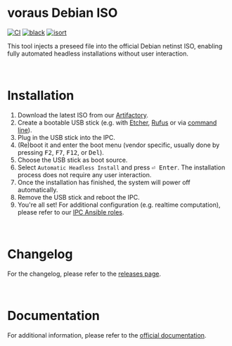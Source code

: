 # voraus Debian ISO

[![CI](https://github.com/vorausrobotik/voraus-debian-iso/actions/workflows/pipeline.yml/badge.svg)](https://github.com/vorausrobotik/voraus-debian-iso/actions/workflows/pipeline.yml)
[![black](https://img.shields.io/badge/code%20style-black-000000.svg)](https://github.com/psf/black)
[![isort](https://img.shields.io/badge/%20imports-isort-%231674b1?style=flat&labelColor=ef8336)](https://pycqa.github.io/isort/)

This tool injects a preseed file into the official Debian netinst ISO,
enabling fully automated headless installations without user interaction.

<br />

# Installation

1) Download the latest ISO from our [Artifactory].
2) Create a bootable USB stick (e.g. with [Etcher], [Rufus] or via [command line]).
3) Plug in the USB stick into the IPC.
4) (Re)boot it and enter the boot menu (vendor specific, usually done by pressing
   <kbd>F2</kbd>, <kbd>F7</kbd>, <kbd>F12</kbd>, or <kbd>Del</kbd>).
5) Choose the USB stick as boot source.
6) Select `Automatic Headless Install` and press <kbd>⏎ Enter</kbd>. The installation process does not require any
   user interaction.
7) Once the installation has finished, the system will power off automatically.
8) Remove the USB stick and reboot the IPC.
9) You're all set! For additional configuration (e.g. realtime computation), please refer to our [IPC Ansible roles].

<br />

# Changelog

For the changelog, please refer to the [releases page].

<br />

# Documentation

For additional information, please refer to the [official documentation].

<br />


[Artifactory]: https://voraus.jfrog.io/artifactory/generic/voraus-debian-iso/
[Etcher]: https://github.com/balena-io/etcher
[Rufus]: https://rufus.ie/
[command line]: https://www.debian.org/releases/trixie/amd64/ch04s03.en.html
[releases page]: https://github.com/vorausrobotik/voraus-debian-iso/releases
[official documentation]: https://vorausrobotik.github.io/voraus-debian-iso/
[IPC Ansible roles]: https://github.com/vorausrobotik/voraus-ipc-tools-ansible/
